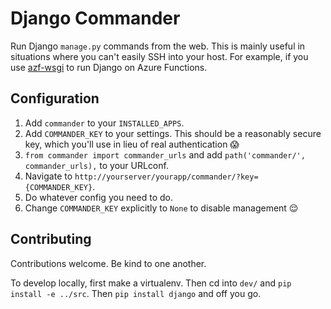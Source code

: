 # Django Commander

Run Django `manage.py` commands from the web.
This is mainly useful in situations where you can't easily SSH into your host.
For example, if you use [azf-wsgi](https://github.com/vtbassmatt/azf-wsgi) to run Django on Azure Functions.

## Configuration

1. Add `commander` to your `INSTALLED_APPS`.
2. Add `COMMANDER_KEY` to your settings. This should be a reasonably secure key, which you'll use in lieu of real authentication 😱
3. `from commander import commander_urls` and add `path('commander/', commander_urls),` to your URLconf.
4. Navigate to `http://yourserver/yourapp/commander/?key={COMMANDER_KEY}`.
5. Do whatever config you need to do.
6. Change `COMMANDER_KEY` explicitly to `None` to disable management 😌

## Contributing

Contributions welcome. Be kind to one another.

To develop locally, first make a virtualenv.
Then cd into `dev/` and `pip install -e ../src`.
Then `pip install django` and off you go.

